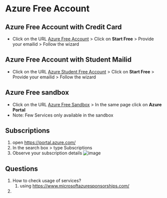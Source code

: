# Azure Free Account
## Azure Free Account with Credit Card
  - Click on the URL [Azure Free Account]( https://azure.microsoft.com/en-in/free/) > Click on **Start Free** > Provide your emailid > Follow the wizard
## Azure Free Account with Student Mailid
  - Click on the URL [Azure Student Free Account]( https://azure.microsoft.com/en-in/free/students/) > Click on **Start Free** > Provide your emailid > Follow the wizard
## Azure Free sandbox
  - Click on the URL [Azure Free Sandbox](https://docs.microsoft.com/en-us/learn/modules/create-azure-storage-account/5-exercise-create-a-storage-account?ns-enrollment-type=learningpath&ns-enrollment-id=learn.store-data-in-azure) > In the same page click on **Azure Portal**
  - Note: Few Services only available in the sandbox

## Subscriptions
1. open https://portal.azure.com/
2. In the search box > type Subscriptions
3. Observe your subscription details
  ![image](https://github.com/rritec/Cloud-Data-Engineering/assets/20516321/b26d2bcd-01da-4cd5-b8a3-70cead06cd9a)



## Questions
1. How to check usage of services?
    1. using https://www.microsoftazuresponsorships.com/
2. 
